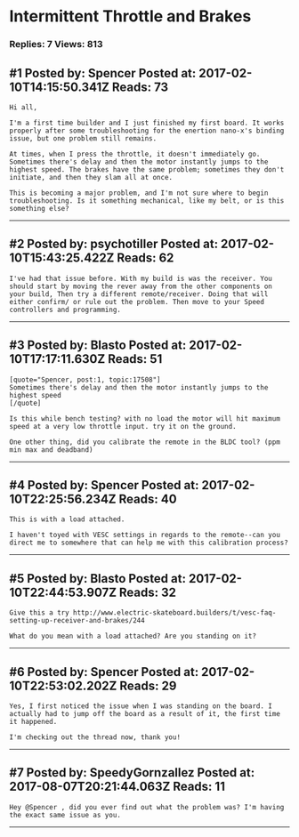 # Intermittent Throttle and Brakes

### Replies: 7 Views: 813

## \#1 Posted by: Spencer Posted at: 2017-02-10T14:15:50.341Z Reads: 73

```
Hi all,

I'm a first time builder and I just finished my first board. It works properly after some troubleshooting for the enertion nano-x's binding issue, but one problem still remains.

At times, when I press the throttle, it doesn't immediately go. Sometimes there's delay and then the motor instantly jumps to the highest speed. The brakes have the same problem; sometimes they don't initiate, and then they slam all at once.

This is becoming a major problem, and I'm not sure where to begin troubleshooting. Is it something mechanical, like my belt, or is this something else?
```

---
## \#2 Posted by: psychotiller Posted at: 2017-02-10T15:43:25.422Z Reads: 62

```
I've had that issue before. With my build is was the receiver. You should start by moving the rever away from the other components on your build, Then try a different remote/receiver. Doing that will either confirm/ or rule out the problem. Then move to your Speed controllers and programming.
```

---
## \#3 Posted by: Blasto Posted at: 2017-02-10T17:17:11.630Z Reads: 51

```
[quote="Spencer, post:1, topic:17508"]
Sometimes there's delay and then the motor instantly jumps to the highest speed
[/quote]

Is this while bench testing? with no load the motor will hit maximum speed at a very low throttle input. try it on the ground.

One other thing, did you calibrate the remote in the BLDC tool? (ppm min max and deadband)
```

---
## \#4 Posted by: Spencer Posted at: 2017-02-10T22:25:56.234Z Reads: 40

```
This is with a load attached.

I haven't toyed with VESC settings in regards to the remote--can you direct me to somewhere that can help me with this calibration process?
```

---
## \#5 Posted by: Blasto Posted at: 2017-02-10T22:44:53.907Z Reads: 32

```
Give this a try http://www.electric-skateboard.builders/t/vesc-faq-setting-up-receiver-and-brakes/244

What do you mean with a load attached? Are you standing on it?
```

---
## \#6 Posted by: Spencer Posted at: 2017-02-10T22:53:02.202Z Reads: 29

```
Yes, I first noticed the issue when I was standing on the board. I actually had to jump off the board as a result of it, the first time it happened.

I'm checking out the thread now, thank you!
```

---
## \#7 Posted by: SpeedyGornzallez Posted at: 2017-08-07T20:21:44.063Z Reads: 11

```
Hey @Spencer , did you ever find out what the problem was? I'm having the exact same issue as you.
```

---
